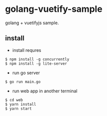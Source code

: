 # golang-vuetify-sample

golang + vuetifyjs sample.

## install

- install requres

```
$ npm install -g concurrently
$ npm install -g lite-server
```

- run go server

```
$ go run main.go
```

- run web app in another terminal

```
$ cd web
$ yarn install
$ yarn start
```
